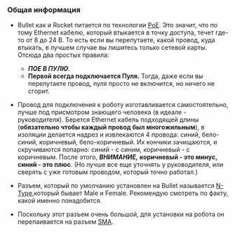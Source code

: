 ### Общая информация
- Bullet как и Rocket питается по технологии [PoE](https://ru.wikipedia.org/wiki/Power_over_Ethernet). Это значит, что 
по тому Ethernet кабелю, который втыкается в точку доступа, течет где-то от 8 до 24 В. То есть если вы перепутаете, 
какой провод, куда втыкать, в лучшем случае вы лишитесь только сетевой карты. Отсюда два простых правила:  

  - ***ПОЕ В ПУЛЮ***. 
  - **Первой всегда подключается Пуля.** Тогда, даже если вы перепутаете провод, пуля просто не включится, но ничего не 
  сгорит.  
- Провод для подключения к роботу изготавливается самостоятельно, лучше под присмотром знающего человека (в идеале - 
руководителя). Берется Ethernet кабель подходящей длины (**обязательно чтобы каждый провод был многожильным**), в 
изоляции делается надрез и извлекаются 4 провода: синий, бело-синий, коричневый, бело-коричневый. Их кончики зачищаются, 
и скручиваются попарно: синий - с синим, коричневый - с коричневым. После этого, ***ВНИМАНИЕ,*** **коричневый - это 
минус, синий - это плюс**. (Но лучше все еще уточнять у руководителя, или сверять с уже готовым проводом, который точно 
работал.)

- Разъем, который по умолчанию установлен на Bullet называется 
[N-Type](https://ru.wikipedia.org/wiki/N-%D0%BA%D0%BE%D0%BD%D0%BD%D0%B5%D0%BA%D1%82%D0%BE%D1%80),который бывает Male и 
Female. Рекомендую смотреть по факту, какой именно понадобится.

- Поскольку этот разъем очень большой, для установки на робота он перепаивается на разъем 
[SMA](https://www.chipdip.ru/product/gsa-1139-rp).

